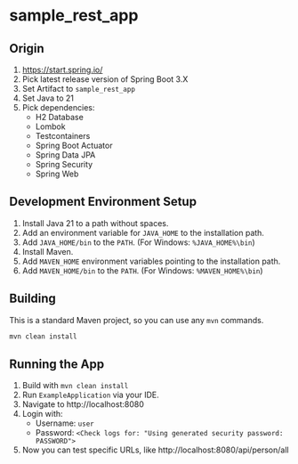 # sample_rest_app

## Origin

1. https://start.spring.io/
2. Pick latest release version of Spring Boot 3.X
3. Set Artifact to `sample_rest_app`
4. Set Java to 21
5. Pick dependencies:
    - H2 Database
    - Lombok
    - Testcontainers
    - Spring Boot Actuator
    - Spring Data JPA
    - Spring Security
    - Spring Web

## Development Environment Setup

1. Install Java 21 to a path without spaces.
2. Add an environment variable for `JAVA_HOME` to the installation path.
3. Add `JAVA_HOME/bin` to the `PATH`. (For Windows: `%JAVA_HOME%\bin`)
4. Install Maven.
5. Add `MAVEN_HOME` environment variables pointing to the installation path.
6. Add `MAVEN_HOME/bin` to the `PATH`. (For Windows: `%MAVEN_HOME%\bin`)

## Building

This is a standard Maven project, so you can use any `mvn` commands.

```bash
mvn clean install
```

## Running the App

1. Build with `mvn clean install`
2. Run `ExampleApplication` via your IDE.
3. Navigate to http://localhost:8080
4. Login with:
    - Username: `user`
    - Password: `<Check logs for: "Using generated security password: PASSWORD">`
5. Now you can test specific URLs, like http://localhost:8080/api/person/all

